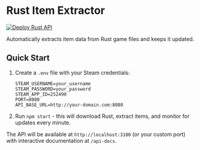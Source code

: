 # Rust Item Extractor

[![Deploy Rust API](https://github.com/nerif-tafu/rust-api/actions/workflows/deploy.yml/badge.svg)](https://github.com/nerif-tafu/rust-api/actions/workflows/deploy.yml)

Automatically extracts item data from Rust game files and keeps it updated.

## Quick Start

1. Create a `.env` file with your Steam credentials:
   ```
   STEAM_USERNAME=your_username
   STEAM_PASSWORD=your_password
   STEAM_APP_ID=252490
   PORT=8080
   API_BASE_URL=http://your-domain.com:8080
   ```

2. Run `npm start` - this will download Rust, extract items, and monitor for updates every minute.

The API will be available at `http://localhost:3100` (or your custom port) with interactive documentation at `/api-docs`.